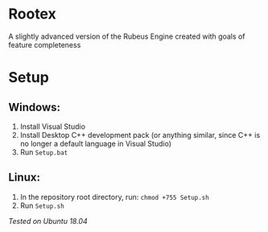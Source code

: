 # Rootex

A slightly advanced version of the Rubeus Engine created with goals of feature completeness

# Setup

## Windows:

1. Install Visual Studio
2. Install Desktop C++ development pack (or anything similar, since C++ is no longer a default language in Visual Studio)
3. Run `Setup.bat`

## Linux:

1. In the repository root directory, run:
```chmod +755 Setup.sh```
2. Run `Setup.sh`

_Tested on Ubuntu 18.04_
